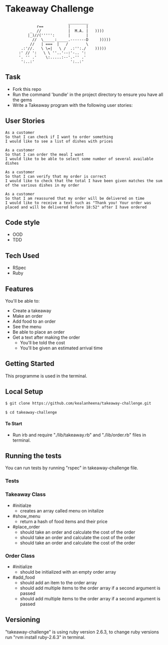 # Takeaway Challenge

```
                            _________
              r==           |       |
           _  //            |  M.A. |   ))))
          |_)//(''''':      |       |
            //  \_____:_____.-------D     )))))
           //   | ===  |   /        \
       .:'//.   \ \=|   \ /  .:'':./    )))))
      :' // ':   \ \ ''..'--:'-.. ':
      '. '' .'    \:.....:--'.-'' .'
       ':..:'                ':..:'

 ```

## Task

* Fork this repo
* Run the command 'bundle' in the project directory to ensure you have all the gems
* Write a Takeaway program with the following user stories:

## User Stories

```
As a customer
So that I can check if I want to order something
I would like to see a list of dishes with prices

As a customer
So that I can order the meal I want
I would like to be able to select some number of several available dishes

As a customer
So that I can verify that my order is correct
I would like to check that the total I have been given matches the sum of the various dishes in my order

As a customer
So that I am reassured that my order will be delivered on time
I would like to receive a text such as "Thank you! Your order was placed and will be delivered before 18:52" after I have ordered
```

## Code style

- OOD
- TDD

## Tech Used

- RSpec
- Ruby

## Features

You'll be able to:

- Create a takeaway
- Make an order
- Add food to an order
- See the menu
- Be able to place an order
- Get a text after making the order
  - You'll be told the cost
  - You'll be given an estimated arrival time

## Getting Started

This programme is used in the terminal.

## Local Setup

```sh
$ git clone https://github.com/kealanheena/takeaway-challenge.git
```

```sh
$ cd takeaway-challenge
```

#### To Start

- Run irb and require "./lib/takeaway.rb" and "./lib/order.rb" files in terminal.

## Running the tests

You can run tests by running "rspec" in takeaway-challenge file.

### Tests

### Takeaway Class

- #initialze
  - creates an array called menu on initalize
- #show_menu
  - return a hash of food items and their price
- #place_order
  - should take an order and calculate the cost of the order
  - should take an order and calculate the cost of the order
  - should take an order and calculate the cost of the order

### Order Class

- #initialize
  - should be initialized with an empty order array
- #add_food
  - should add an item to the order array
  - should add multiple items to the order array if a second argument is passed
  - should add multiple items to the order array if a second argument is passed


## Versioning

"takeaway-challenge" is using ruby version 2.6.3, to change ruby versions run "rvm install ruby-2.6.3" in terminal.
